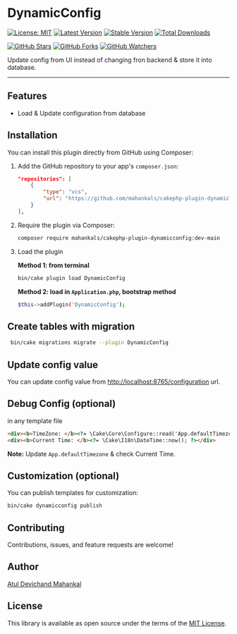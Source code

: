 # DynamicConfig

[![License: MIT](https://img.shields.io/badge/license-MIT-green.svg)](LICENSE)
[![Latest Version](https://img.shields.io/github/v/tag/mahankals/cakephp-plugin-dynamicconfig?label=Git%20Latest)](https://github.com/mahankals/cakephp-plugin-dynamicconfig)
[![Stable Version](https://img.shields.io/github/v/release/mahankals/cakephp-plugin-dynamicconfig?label=Git%20Stable&sort=semver)](https://github.com/mahankals/cakephp-plugin-dynamicconfig/releases)
[![Total Downloads](https://img.shields.io/github/downloads/mahankals/cakephp-plugin-dynamicconfig/total?label=Git%20Downloads)](https://github.com/mahankals/cakephp-plugin-dynamicconfig/releases)

[![GitHub Stars](https://img.shields.io/github/stars/mahankals/cakephp-plugin-dynamicconfig?style=social)](https://github.com/mahankals/cakephp-plugin-dynamicconfig/stargazers)
[![GitHub Forks](https://img.shields.io/github/forks/mahankals/cakephp-plugin-dynamicconfig?style=social)](https://github.com/mahankals/cakephp-plugin-dynamicconfig/network/members)
[![GitHub Watchers](https://img.shields.io/github/watchers/mahankals/cakephp-plugin-dynamicconfig?style=social)](https://github.com/mahankals/cakephp-plugin-dynamicconfig/watchers)


<!-- packagist details
[![Latest Stable Version](https://poser.pugx.org/mahankals/cakephp-plugin-dynamicconfig/v/stable)](https://packagist.org/packages/mahankals/cakephp-plugin-dynamicconfig)
[![Total Downloads](https://poser.pugx.org/mahankals/cakephp-plugin-dynamicconfig/downloads)](https://packagist.org/packages/mahankals/cakephp-plugin-dynamicconfig)
-->

Update config from UI instead of changing fron backend & store it into database.

---

## Features

- Load & Update configuration from database

## Installation

You can install this plugin directly from GitHub using Composer:

1. Add the GitHub repository to your app's `composer.json`:

   ```json
   "repositories": [
       {
           "type": "vcs",
           "url": "https://github.com/mahankals/cakephp-plugin-dynamicconfig"
       }
   ],
   ```

1. Require the plugin via Composer:

   ```bash
   composer require mahankals/cakephp-plugin-dynamicconfig:dev-main
   ```

1. Load the plugin

   **Method 1: from terminal**

   ```bash
   bin/cake plugin load DynamicConfig
   ```

   **Method 2: load in `Application.php`, bootstrap method**

   ```bash
   $this->addPlugin('DynamicConfig');
   ```

## Create tables with migration


```bash
 bin/cake migrations migrate --plugin DynamicConfig
 ```

## Update config value

You can update config value from [http://localhost:8765/configuration](http://localhost:8765/configuration) url.

## Debug Config (optional)

in any template file

```html
<div><b>TimeZone: </b><?= \Cake\Core\Configure::read('App.defaultTimezone') ?></div>
<div><b>Current Time: </b><?= \Cake\I18n\DateTime::now(); ?></div>
```
**Note:** Update `App.defaultTimezone` & check Current Time.

## Customization (optional)

You can publish templates for customization:

```bash
bin/cake dynamicconfig publish
```

## Contributing

Contributions, issues, and feature requests are welcome!

## Author

[Atul Devichand Mahankal](https://atulmahankal.github.io/atulmahankal/)

## License

This library is available as open source under the terms of the [MIT License](https://opensource.org/licenses/MIT).
